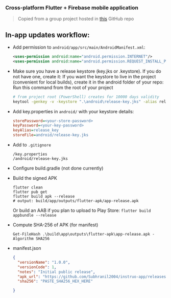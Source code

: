 ### Cross-platform Flutter + Firebase mobile application

> Copied from a group project hosted in [this](https://github.com/Harshit-Kr01/InstruoApplication) GitHub repo 

## In-app updates workflow:

- Add permission to `android/app/src/main/AndroidManifest.xml`:
  ```xml
  <uses-permission android:name="android.permission.INTERNET"/>
  <uses-permission android:name="android.permission.REQUEST_INSTALL_PACKAGES" />
  ```

- Make sure you have a release keystore (key.jks or .keystore). If you do not have one, create it:
  If you want the keystore to live in the project (convenient for local builds), create it in the android folder of your repo:
  Run this command from the root of your project
  ```bash
  # from project root (PowerShell) creates for 10000 days validity
  keytool -genkey -v -keystore ".\android\release-key.jks" -alias release_key -keyalg RSA -keysize 2048 -validity 10000
  ```
- Add key.properties in `android/` with your keystore details:
  ```ini
  storePassword=<your-store-password>
  keyPassword=<your-key-password>
  keyAlias=release_key
  storeFile=android/release-key.jks
  ```

- Add to `.gitignore`
  ```gitignore
  /key.properties
  /android/release-key.jks
  ```

- Configure build.gradle (not done currently)

- Build the signed APK
  ```
  flutter clean
  flutter pub get
  flutter build apk --release
  # output: build/app/outputs/flutter-apk/app-release.apk
  ```

  Or build an AAB if you plan to upload to Play Store: `flutter build appbundle --release`

- Compute SHA-256 of APK (for manifest)
  ```
  Get-FileHash .\build\app\outputs\flutter-apk\app-release.apk -Algorithm SHA256
  ```

- manifest.json
  ```json
  {
    "versionName": "1.0.0",
    "versionCode": 1,
    "notes": "Initial public release",
    "apk_url": "https://github.com/Subhranil2004/instruo-app/releases/download/v1.0.0/app-release.apk",
    "sha256": "PASTE_SHA256_HEX_HERE"
  
  }
  ```

